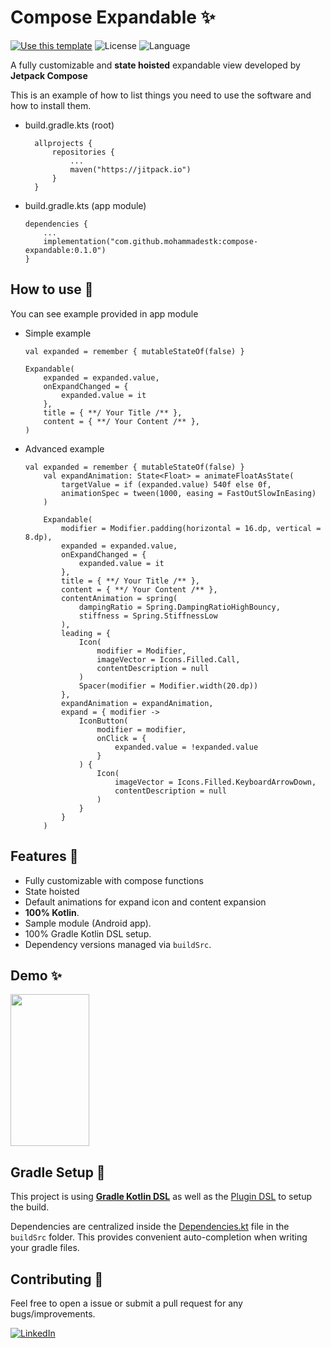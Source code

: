 # Compose Expandable ✨

[![Use this template](https://img.shields.io/badge/from-jetpack--compose-brightgreen?style=for-the-badge&logo=android)](https://developer.android.com/jetpack/compose) ![License](https://img.shields.io/badge/license-MIT-green?style=for-the-badge) ![Language](https://img.shields.io/github/languages/top/mohammadestk/compose-expandable?color=blue&logo=kotlin&style=for-the-badge)


A fully customizable and **state hoisted** expandable view developed by **Jetpack Compose**

This is an example of how to list things you need to use the software and how to install them.
* build.gradle.kts (root)
  ```
    allprojects {
		repositories {
			...
            maven("https://jitpack.io")
		}
	}
	```

* build.gradle.kts (app module)
	```
	dependencies {
	    ...
		implementation("com.github.mohammadestk:compose-expandable:0.1.0")
	}
	```

## How to use 👣

You can see example provided in app module

* Simple example
    ```
    val expanded = remember { mutableStateOf(false) }

    Expandable(
        expanded = expanded.value,
        onExpandChanged = {
            expanded.value = it
        },
        title = { **/ Your Title /** },
        content = { **/ Your Content /** },
    )
    ```

* Advanced example
    ```
    val expanded = remember { mutableStateOf(false) }
        val expandAnimation: State<Float> = animateFloatAsState(
            targetValue = if (expanded.value) 540f else 0f,
            animationSpec = tween(1000, easing = FastOutSlowInEasing)
        )

        Expandable(
            modifier = Modifier.padding(horizontal = 16.dp, vertical = 8.dp),
            expanded = expanded.value,
            onExpandChanged = {
                expanded.value = it
            },
            title = { **/ Your Title /** },
            content = { **/ Your Content /** },
            contentAnimation = spring(
                dampingRatio = Spring.DampingRatioHighBouncy,
                stiffness = Spring.StiffnessLow
            ),
            leading = {
                Icon(
                    modifier = Modifier,
                    imageVector = Icons.Filled.Call,
                    contentDescription = null
                )
                Spacer(modifier = Modifier.width(20.dp))
            },
            expandAnimation = expandAnimation,
            expand = { modifier ->
                IconButton(
                    modifier = modifier,
                    onClick = {
                        expanded.value = !expanded.value
                    }
                ) {
                    Icon(
                        imageVector = Icons.Filled.KeyboardArrowDown,
                        contentDescription = null
                    )
                }
            }
        )
    ```

## Features 🎨

- Fully customizable with compose functions
- State hoisted
- Default animations for expand icon and content expansion
- **100% Kotlin**.
- Sample module (Android app).
- 100% Gradle Kotlin DSL setup.
- Dependency versions managed via `buildSrc`.

## Demo ✨

<img src="https://github.com/mohammadestk/compose-expandable/blob/master/demo/sample.gif" width="126" height="243" />

## Gradle Setup 🐘

This project is using [**Gradle Kotlin DSL**](https://docs.gradle.org/current/userguide/kotlin_dsl.html) as well as the [Plugin DSL](https://docs.gradle.org/current/userguide/plugins.html#sec:plugins_block) to setup the build.

Dependencies are centralized inside the [Dependencies.kt](buildSrc/src/main/kotlin/Dependencies.kt) file in the `buildSrc` folder. This provides convenient auto-completion when writing your gradle files.

## Contributing 🤝

Feel free to open a issue or submit a pull request for any bugs/improvements.

[![LinkedIn][linkedin-shield]][linkedin-url]

[linkedin-shield]: https://img.shields.io/badge/-LinkedIn-black.svg?style=for-the-badge&logo=linkedin&colorB=555
[linkedin-url]: https://linkedin.com/in/mohammadesteki